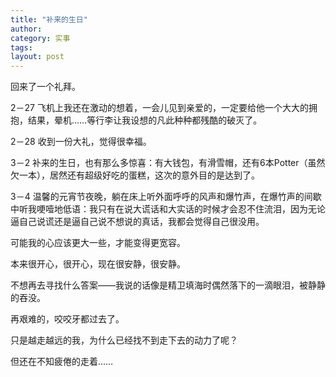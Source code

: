 ```yaml
---
title: "补来的生日"
author:
category: 实事
tags: 
layout: post
---
```

回来了一个礼拜。

2－27 飞机上我还在激动的想着，一会儿见到亲爱的，一定要给他一个大大的拥抱，结果，晕机……等行李让我设想的凡此种种都残酷的破灭了。

2－28 收到一份大礼，觉得很幸福。

3－2   补来的生日，也有那么多惊喜：有大钱包，有滑雪帽，还有6本Potter（虽然欠一本），居然还有超级好吃的蛋糕，这次的意外目的是达到了。

3－4   温馨的元宵节夜晚，躺在床上听外面呼呼的风声和爆竹声，在爆竹声的间歇中听我哽噎地低语：我只有在说大谎话和大实话的时候才会忍不住流泪，因为无论逼自己说谎还是逼自己说不想说的真话，我都会觉得自己很没用。

可能我的心应该更大一些，才能变得更宽容。

本来很开心，很开心，现在很安静，很安静。

不想再去寻找什么答案——我说的话像是精卫填海时偶然落下的一滴眼泪，被静静的吞没。

再艰难的，咬咬牙都过去了。

只是越走越远的我，为什么已经找不到走下去的动力了呢？

但还在不知疲倦的走着……

